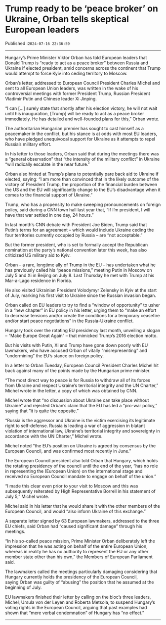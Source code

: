 # Trump ready to be ‘peace broker’ on Ukraine, Orban tells skeptical European leaders

Published :`2024-07-16 22:36:59`

---

Hungary’s Prime Minister Viktor Orban has told European leaders that Donald Trump is “ready to act as a peace broker” between Russia and Ukraine if elected president, amid concerns across the continent that Trump would attempt to force Kyiv into ceding territory to Moscow.

Orban’s letter, addressed to European Council President Charles Michel and sent to all European Union leaders, was written in the wake of his controversial meetings with former President Trump, Russian President Vladimir Putin and Chinese leader Xi Jinping.

“I can […] surely state that shortly after his election victory, he will not wait until his inauguration, [Trump] will be ready to act as a peace broker immediately. He has detailed and well-founded plans for this,” Orban wrote.

The authoritarian Hungarian premier has sought to cast himself as a peacemaker in the conflict, but his stance is at odds with most EU leaders, who have pledged unequivocal support for Ukraine as it attempts to repel Russia’s military effort.

In his letter to those leaders, Orban said that during the meetings there was a “general observation” that “the intensity of the military conflict” in Ukraine “will radically escalate in the near future.”

Orban also hinted at Trump’s plans to potentially pare back aid to Ukraine if elected, saying: “I am more than convinced that in the likely outcome of the victory of President Trump, the proportion of the financial burden between the US and the EU will significantly change to the EU’s disadvantage when it comes to the financial support of Ukraine.”

Trump, who has a propensity to make sweeping pronouncements on foreign policy, said during a CNN town hall last year that, “If I’m president, I will have that war settled in one day, 24 hours.”

In last month’s CNN debate with President Joe Biden, Trump said that Putin’s terms for an agreement – which would include Ukraine ceding the four territories currently occupied by Russia – are “not acceptable.”

But the former president, who is set to formally accept the Republican nomination at the party’s national convention later this week, has also criticized US military aid to Kyiv.

Orban – a rare, longtime ally of Trump in the EU – has undertaken what he has previously called his “peace missions,” meeting Putin in Moscow on July 5 and Xi in Beijing on July 8. Last Thursday he met with Trump at his Mar-a-Lago residence in Florida.

He also visited Ukrainian President Volodymyr Zelensky in Kyiv at the start of July, marking his first visit to Ukraine since the Russian invasion began.

Orban called on EU leaders to try to find a “window of opportunity” to usher in a “new chapter” in EU policy in his letter, urging them to “make an effort to decrease tensions and/or create the conditions for a temporary ceasefire and/or start peace negotiations” in the Russia-Ukraine conflict.

Hungary took over the rotating EU presidency last month, unveiling a slogan – “Make Europe Great Again” – that mimicked Trump’s 2016 election motto.

But his visits with Putin, Xi and Trump have gone down poorly with EU lawmakers, who have accused Orban of vitally “misrepresenting” and “undermining” the EU’s stance on foreign policy.

In a letter to Orban Tuesday, European Council President Charles Michel hit back against many of the points made by the Hungarian prime minister.

“The most direct way to peace is for Russia to withdraw all of its forces from Ukraine and respect Ukraine’s territorial integrity and the UN Charter,” Michel wrote in the letter, a copy of which was obtained by CNN.

Michel wrote that “no discussion about Ukraine can take place without Ukraine” and rejected Orban’s claim that the EU has led a “pro-war policy,” saying that “it is quite the opposite.”

“Russia is the aggressor and Ukraine is the victim exercising its legitimate right to self-defense. Russia is leading a war of aggression in blatant violation of international law, Ukraine’s territorial integrity and sovereignty in accordance with the UN Charter,” Michel wrote.

Michel noted “the EU’s position on Ukraine is agreed by consensus by the European Council, and was confirmed most recently in June.”

The European Council president also told Orban that Hungary, which holds the rotating presidency of the council until the end of the year, “has no role in representing the (European Union) on the international stage and received no European Council mandate to engage on behalf of the union.”

“I made this clear even prior to your visit to Moscow and this was subsequently reiterated by High Representative Borrell in his statement of July 5,” Michel wrote.

Michel said in his letter that he would share it with the other members of the European Council, and would “also inform Ukraine of this exchange.”

A separate letter signed by 63 European lawmakers, addressed to the three EU chiefs, said Orban had “caused significant damage” through his meetings.

“In his so-called peace mission, Prime Minister Orban deliberately left the impression that he was acting on behalf of the entire European Union, whereas in reality he has no authority to represent the EU or any other member state other than his own,” the Members of European Parliament said.

The lawmakers called the meetings particularly damaging considering that Hungary currently holds the presidency of the European Council, saying Orban was guilty of “abusing” the position that he assumed at the beginning of July.

EU lawmakers finished their letter by calling on the bloc’s three leaders, Michel, Ursula von der Leyen and Roberta Metsola, to suspend Hungary’s voting rights in the European Council, arguing that past examples had shown that “mere verbal condemnation” of Hungary has “no effect.”

---

